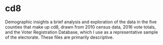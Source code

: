# cd8
Demographic insights
a brief analysis and exploration of the data in the five counties that make up cd8, drawn from 2010 census data, 2016 vote totals, and the Voter Registration Database, which I use as a representative sample of the electorate. These files are primarily descriptive. 
